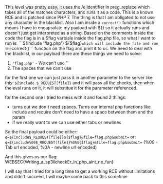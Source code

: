 This level was pretty easy, it uses the /e identifier in preg_replace which takes all of the matches characters, and runs it as a code.
This is a known RCE and is patched since PHP 7.
The thing is that I am obligated to not use any character in the blacklist.
Also I am inside a ```correct()``` functions which means I have to encapsulate my payload with ${} so it actually runs and doesn't just get interpreted as a string.
Based on the comments inside the code the flag is in a $flag varbiale inside the flag.php file, so what I want to run is:
```${include 'flag.php'} ${$flag}``` which will include the file and run the ```correct()``` function on the flag and print it to us.
We need to deal with the blacklist, in our payload there are these things we need to solve:

1) ```'flag.php'``` - We can't use ''
2) The spaces that we can't use

for the first one we can just pass it in another parameter to the server like this: ```${include $_REQUEST[file]}``` and it will pass all the checks, then when the eval runs on it, it will substitue it for the parameter referenced.

for the second one I tried to mess with it and found 2 things:
- turns out we don't need spaces. Turns our internal php functions like include and require don't need to have a space between them and the param
- if we really want to we can use either tabs or newlines

So the final payload could be either:
```q=${include$_REQUEST[file]}${$flag}&file=flag.php&submit=```
or:
```q=${include%09$_REQUEST[file]}%0A${$flag}&file=flag.php&submit=``` (%09 - Tab url encoded, %0A - newline url encoded)

And this gives us our flag:
WEBSEC{Writing_a_sp3llcheckEr_in_php_aint_no_fun}

I will say that I tried for a long time to get a working RCE without limitations and didn't succeed, I will maybe come back to this sometime